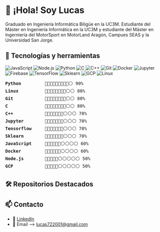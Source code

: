 # 👋 ¡Hola! Soy Lucas
Graduado en Ingeniería Informática Biligüe en la UC3M. Estudiante del Máster en Ingeniería Informática en la UC3M y estudiante del Máster en Ingerniería del MotorSport en MotorLand Aragón, Campues SEAS y la Universidad San Jorge.

## 🚀 Tecnologías y herramientas
![JavaScript](https://img.shields.io/badge/-JavaScript-black?style=flat-square&logo=javascript)
![Node.js](https://img.shields.io/badge/-Node.js-black?style=flat-square&logo=node.js)
![Python](https://img.shields.io/badge/-React-black?style=flat-square&logo=python)
![C](https://img.shields.io/badge/-C-black?style=flat-square&logo=c)
![C++](https://img.shields.io/badge/-C++-black?style=flat-square&logo=cplusplus)
![Git](https://img.shields.io/badge/-Git-black?style=flat-square&logo=git)
![Docker](https://img.shields.io/badge/-Docker-black?style=flat-square&logo=docker)
![Jupyter](https://img.shields.io/badge/-Jupyter-black?style=flat-square&logo=jupyter)
![Firebase](https://img.shields.io/badge/-Firebase-black?style=flat-square&logo=firebase)
![TensorFlow](https://img.shields.io/badge/-TensorFlow-black?style=flat-square&logo=tensorflow)
![Sklearn](https://img.shields.io/badge/-Scikit%20Learn-black?style=flat-square&logo=scikit-learn)
![GCP](https://img.shields.io/badge/-Google%20Cloud-black?style=flat-square&logo=google-cloud)
![Linux](https://img.shields.io/badge/-Linux-black?style=flat-square&logo=linux)
<!-- agregar más según lo que use -->

<pre>
<strong>Python</strong>         🔵🔵🔵🔵🔵🔵🔵🔵🔵⚪ 90%
<strong>Linux</strong>          🔵🔵🔵🔵🔵🔵🔵🔵⚪⚪ 80%
<strong>Git</strong>            🔵🔵🔵🔵🔵🔵🔵🔵⚪⚪ 80%
<strong>C</strong>              🔵🔵🔵🔵🔵🔵🔵🔵⚪⚪ 80%
<strong>C++</strong>            🔵🔵🔵🔵🔵🔵🔵⚪⚪⚪ 70%
<strong>Jupyter</strong>        🔵🔵🔵🔵🔵🔵🔵⚪⚪⚪ 70%
<strong>Tensorflow</strong>     🔵🔵🔵🔵🔵🔵🔵⚪⚪⚪ 70%
<strong>Sklearn</strong>        🔵🔵🔵🔵🔵🔵🔵⚪⚪⚪ 70%
<strong>JavaScript</strong>     🔵🔵🔵🔵🔵🔵⚪⚪⚪⚪ 60%
<strong>Docker</strong>         🔵🔵🔵🔵🔵🔵⚪⚪⚪⚪ 60%
<strong>Node.js</strong>        🔵🔵🔵🔵🔵⚪⚪⚪⚪⚪ 50%
<strong>GCP</strong>            🔵🔵🔵🔵🔵⚪⚪⚪⚪⚪ 50%
</pre>

<!--
## 📊 Estadísticas de GitHub
![Tus Stats](https://github-readme-stats.vercel.app/api?username=Cocytus72&show_icons=true&theme=tokyonight)
![Lenguajes](https://github-readme-stats.vercel.app/api/top-langs/?username=Cocytus72&layout=compact)
-->

## 🛠 Repositorios Destacados
<!--
- 🔗 [MiPortfolio](https://github.com/juan-dev/portfolio): Sitio web personal hecho con React y Tailwind.
- 📊 [Dashboard](https://github.com/juan-dev/dashboard-analytics): Panel de estadísticas usando MongoDB y Express.
-->

## 📫 Contacto
- 💼 [LinkedIn](https://es.linkedin.com/in/lucas-gallego-bravo-0a6a47238)
- 📧 Email --> lucas722001@gmail.com

